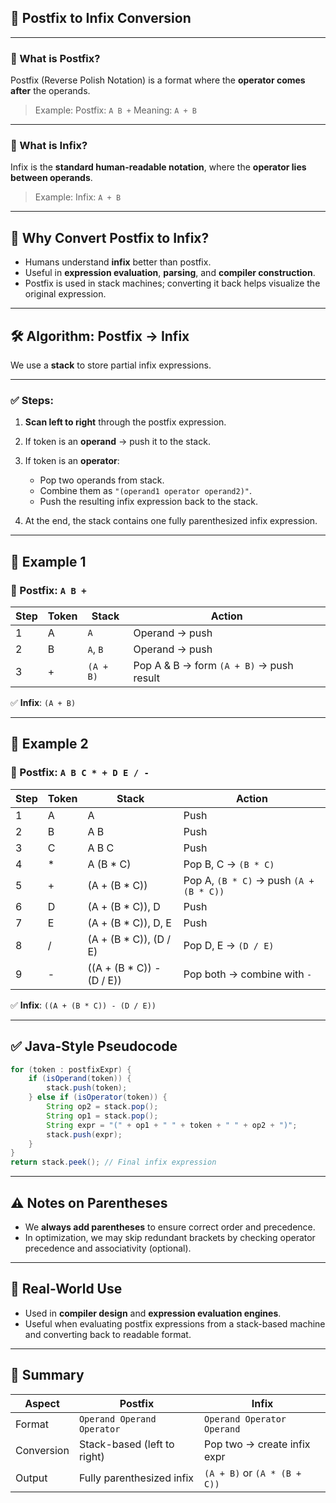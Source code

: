 
## 🧠 Postfix to Infix Conversion

---

### 🔹 What is Postfix?

Postfix (Reverse Polish Notation) is a format where the **operator comes after** the operands.

> Example:
> Postfix: `A B +`
> Meaning: `A + B`

---

### 🔹 What is Infix?

Infix is the **standard human-readable notation**, where the **operator lies between operands**.

> Example:
> Infix: `A + B`

---

## 🔄 Why Convert Postfix to Infix?

* Humans understand **infix** better than postfix.
* Useful in **expression evaluation**, **parsing**, and **compiler construction**.
* Postfix is used in stack machines; converting it back helps visualize the original expression.

---

## 🛠️ Algorithm: Postfix → Infix

We use a **stack** to store partial infix expressions.

---

### ✅ Steps:

1. **Scan left to right** through the postfix expression.
2. If token is an **operand** → push it to the stack.
3. If token is an **operator**:

   * Pop two operands from stack.
   * Combine them as `"(operand1 operator operand2)"`.
   * Push the resulting infix expression back to the stack.
4. At the end, the stack contains one fully parenthesized infix expression.

---

## 🧪 Example 1

### 🔹 Postfix: `A B +`

| Step | Token | Stack     | Action                                   |
| ---- | ----- | --------- | ---------------------------------------- |
| 1    | A     | `A`       | Operand → push                           |
| 2    | B     | `A`, `B`  | Operand → push                           |
| 3    | +     | `(A + B)` | Pop A & B → form `(A + B)` → push result |

✅ **Infix**: `(A + B)`

---

## 🧪 Example 2

### 🔹 Postfix: `A B C * + D E / -`

| Step | Token | Stack                      | Action                                  |
| ---- | ----- | -------------------------- | --------------------------------------- |
| 1    | A     | A                          | Push                                    |
| 2    | B     | A B                        | Push                                    |
| 3    | C     | A B C                      | Push                                    |
| 4    | \*    | A (B \* C)                 | Pop B, C → `(B * C)`                    |
| 5    | +     | (A + (B \* C))             | Pop A, `(B * C)` → push `(A + (B * C))` |
| 6    | D     | (A + (B \* C)), D          | Push                                    |
| 7    | E     | (A + (B \* C)), D, E       | Push                                    |
| 8    | /     | (A + (B \* C)), (D / E)    | Pop D, E → `(D / E)`                    |
| 9    | -     | ((A + (B \* C)) - (D / E)) | Pop both → combine with `-`             |

✅ **Infix**: `((A + (B * C)) - (D / E))`

---

## ✅ Java-Style Pseudocode

```java
for (token : postfixExpr) {
    if (isOperand(token)) {
        stack.push(token);
    } else if (isOperator(token)) {
        String op2 = stack.pop();
        String op1 = stack.pop();
        String expr = "(" + op1 + " " + token + " " + op2 + ")";
        stack.push(expr);
    }
}
return stack.peek(); // Final infix expression
```

---

## ⚠️ Notes on Parentheses

* We **always add parentheses** to ensure correct order and precedence.
* In optimization, we may skip redundant brackets by checking operator precedence and associativity (optional).

---

## 🧠 Real-World Use

* Used in **compiler design** and **expression evaluation engines**.
* Useful when evaluating postfix expressions from a stack-based machine and converting back to readable format.

---

## 📌 Summary

| Aspect     | Postfix                     | Infix                        |
| ---------- | --------------------------- | ---------------------------- |
| Format     | `Operand Operand Operator`  | `Operand Operator Operand`   |
| Conversion | Stack-based (left to right) | Pop two → create infix expr  |
| Output     | Fully parenthesized infix   | `(A + B)` or `(A * (B + C))` |


